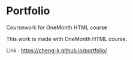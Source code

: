 # Portfolio
Coursework for OneMonth HTML course

This work is made with OneMonth HTML course. 

Link : https://cheng-k.github.io/portfolio/
